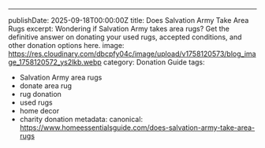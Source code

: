 ---
publishDate: 2025-09-18T00:00:00Z
title: Does Salvation Army Take Area Rugs
excerpt: Wondering if Salvation Army takes area rugs? Get the definitive answer on donating your used rugs, accepted conditions, and other donation options here.
image: https://res.cloudinary.com/dbcpfy04c/image/upload/v1758120573/blog_image_1758120572_ys2lkb.webp
category: Donation Guide
tags:
  - Salvation Army area rugs
  - donate area rug
  - rug donation
  - used rugs
  - home decor
  - charity donation
metadata:
  canonical: https://www.homeessentialsguide.com/does-salvation-army-take-area-rugs